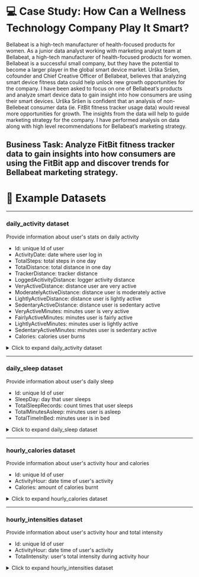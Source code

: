 # :computer:  Case Study: How Can a Wellness Technology Company Play It Smart?
Bellabeat is a high-tech manufacturer of health-focused products for women. As a junior data analyst working with 
marketing analyst team at Bellabeat, a high-tech manufacturer of health-focused products for women. Bellabeat is a 
successful small company, but they have the potential to become a larger player in the global smart device market. 
Urška Sršen, cofounder and Chief Creative Officer of Bellabeat, believes that analyzing smart device fitness data 
could help unlock new growth opportunities for the company. I have been asked to focus on one of Bellabeat’s products 
and analyze smart device data to gain insight into how consumers are using their smart devices. Urška Sršen is 
confident that an analysis of non-Bellebeat consumer data (ie. FitBit fitness tracker usage data) would reveal more 
opportunities for growth. The insights from the data will help to guide marketing strategy for the company. I have 
performed analysis on data along with high level recommendations for Bellabeat’s marketing strategy.

__Business Task:__
Analyze FitBit fitness tracker data to gain insights into how consumers are using the FitBit app and discover trends 
for Bellabeat marketing strategy.
---

# :bookmark_tabs:  Example Datasets

---
### daily_activity dataset 
Provide information about user's stats on daily activity

- Id: unique Id of user 
- ActivityDate: date where user log in
- TotalSteps: total steps in one day
- TotalDistance: total distance in one day
- TrackerDistance: tracker distance
- LoggedAcitivityDistance: logger activity distance
- VeryActiveDistance: distance user are very active
- ModeratelyActiveDistance: distance user is moderately active
- LightlyActiveDistance: distance user is lightly active
- SedentaryActiveDistance: distance user is sedentary active
- VeryActiveMinutes: minutes user is very active
- FairlyActiveMinutes: minutes user is fairly active
- LightlyActiveMinutes: minutes user is lightly active
- SedentaryActiveMinutes: minutes user is sedentary active
- Calories: calories user burns 

<details>
  <summary>Click to expand daily_activity dataset</summary>

  <div align="center"> 

  **Table: daily_activity** 

  </div>

  <div align="center"> 

  First 10 rows

  </div>

| Id          |ActivityDate| TotalSteps | TotalDistance |TrackerDistance | LoggedActivityDistance |VeryActiveDistance   |ModerateActiveDistance |LightActiveDistance |SedentaryActiveDistance |VeryActiveMinutes | FairlyActiveMinutes  |LightlyActiveMinutes |SedentaryMinutes|Calories|
|:------------|:----------|:------|:----|:----|:----|:----|:----|:----|:----|:----|:---------------------|:----|:---------------|:----|
| 1503960366  | 4/12/2016 | 13162 |8.50000|8.50000|0.00000|1.88000|0.55000|6.06000|0.00000|25| 13                   |328| 728            |1985|
| 1503960366  | 4/13/2016 | 10735 |6.97000|6.97000|0.00000|1.57000|0.69000|4.71000|0.00000|21| 19                   |217| 776            |1797|
| 1503960366  | 4/14/2016 | 10460 |6.74000|6.74000|0.00000|2.44000|0.40000|3.91000|0.00000|30| 11                   |181| 1218           |1776|
| 1503960366  | 4/15/2016 | 9762  |6.28000|6.28000|0.00000|2.14000|1.26000|2.83000|0.00000|29| 34                   |209| 726            |1745|
| 1503960366  | 4/16/2016 | 12669 |8.16000|8.16000|0.00000|2.71000|0.41000|5.04000|0.00000|36| 10                   |221| 773            |1863|
| 1503960366  | 4/17/2016 | 9705  |6.48000|6.48000|0.00000|3.19000|0.78000|2.51000|0.00000|38| 20                   |164| 539            |1728|
| 1503960366  | 4/18/2016 | 13019 |8.59000|8.59000|0.00000|3.25000|0.64000|4.71000|0.00000|42| 16                   |233| 1149           |1921|
| 1503960366  | 4/19/2016 | 15506 |9.88000|9.88000|0.00000|3.53000|1.32000|5.03000|0.00000|50| 31                   |264| 775            |2035|
| 1503960366  | 4/20/2016 | 10544 |6.68000|6.68000|0.00000|1.96000|0.48000|4.24000|0.00000|28| 12                   |205| 818            |1786|
| 1503960366  | 4/21/2016 | 9819  |6.34000|6.34000|0.00000|1.34000|0.35000|4.65000|0.00000|19| 8                    |211| 838            |1775|

</details>

---
### daily_sleep dataset 
Provide information about user's daily sleep

- Id: unique Id of user
- SleepDay: day that user sleeps 
- TotalSleepRecords: count times that user sleeps 
- TotalMinutesAsleep: minutes user is asleep 
- TotalTimeInBed: minutes user is in bed 

<details>
  <summary>Click to expand daily_sleep dataset</summary>

  <div align="center"> 

  **Table: daily_sleep** 

  </div>

  <div align="center"> 

  First 10 rows

  </div>

| Id          | SleepDay | TotalSleepRecords | TotalMinutesAsleep | TotalTimeInBed  | 
|:------------|:---------|:-------|:-------|:----|
| 1503960366  |4/12/2016 12:00:00 AM|1|327|346|
| 1503960366  |4/13/2016 12:00:00 AM|2|384|407|
| 1503960366  |4/15/2016 12:00:00 AM|1|412|442|
| 1503960366  |4/16/2016 12:00:00 AM|2|340|367|
| 1503960366  |4/17/2016 12:00:00 AM|1|700|712|
| 1503960366  |4/19/2016 12:00:00 AM|1|304|320|
| 1503960366  |4/20/2016 12:00:00 AM|1|360|377|
| 1503960366  |4/21/2016 12:00:00 AM|1|325|364|
| 1503960366  |4/23/2016 12:00:00 AM|1|361|384|
|  1503960366 |4/24/2016 12:00:00 AM|1|430|449|


</details>

---

### hourly_calories dataset
Provide information about user's activity hour and calories 

- Id: unique Id of user
- ActivityHour: date time of user's activity
- Calories: amount of calories burnt 

<details>
  <summary>Click to expand hourly_calories dataset</summary>

  <div align="center"> 

  **Table: hourly_calories** 

  </div>

  <div align="center"> 

  First 10 rows

  </div>

| Id         | ActivityHour | Calories |   
|:-----------|:----|:------|
| 1503960366 |4/12/2016 12:00:00 AM|81|
| 1503960366 |4/12/2016 1:00:00 AM|61|
| 1503960366 |4/12/2016 2:00:00 AM|59|
| 1503960366 |4/12/2016 3:00:00 AM|47|
| 1503960366 |4/12/2016 4:00:00 AM|48|
| 1503960366 |4/12/2016 5:00:00 AM|48|
| 1503960366 |4/12/2016 6:00:00 AM|48|
| 1503960366 |4/12/2016 7:00:00 AM|47|
| 1503960366 |4/12/2016 8:00:00 AM|68|
| 1503960366 |4/12/2016 9:00:00 AM|141|


</details>

---

### hourly_intensities dataset
Provide information about user's activity hour and total intensity

- Id: unique Id of user
- ActivityHour: date time of user's activity
- TotalIntensity: user's total intensity during activity hour

<details>
  <summary>Click to expand hourly_intensities dataset</summary>

  <div align="center"> 

  **Table: hourly_intensities** 

  </div>

  <div align="center"> 

  First 10 rows

  </div>

| Id          | ActivityHour | TotalIntensity | AverageIntensity |   
|:------------|:----|:------|:-----|
|1503960366|4/12/2016 12:00:00 AM|20|0.33333|
|1503960366|4/12/2016 1:00:00 AM|8|0.13333|
|1503960366|4/12/2016 2:00:00 AM|7|0.11667|
|1503960366|4/12/2016 3:00:00 AM|0|0.00000|
|1503960366|4/12/2016 4:00:00 AM|0|0.00000|
|1503960366|4/12/2016 5:00:00 AM|0|0.00000|
|1503960366|4/12/2016 6:00:00 AM|0|0.00000|
|1503960366|4/12/2016 7:00:00 AM|0|0.00000|
|1503960366|4/12/2016 8:00:00 AM|13|0.21667|
|1503960366|4/12/2016 9:00:00 AM|30|0.50000|



</details>
















